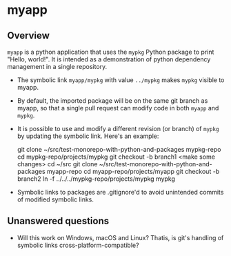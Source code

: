 myapp
=====

Overview
--------

```myapp``` is a python application that uses the ```mypkg``` Python package to print "Hello, world!". It is intended as a demonstration of python dependency management in a single repository.

- The symbolic link ```myapp/mypkg``` with value ```../mypkg``` makes ```mypkg``` visible to myapp.
- By default, the imported package will be on the same git branch as myapp, so that a single pull request can modify code in both ```myapp``` and ```mypkg```.
- It is possible to use and modify a different revision (or branch) of ```mypkg``` by updating the symbolic link. Here's an example:

    git clone ~/src/test-monorepo-with-python-and-packages mypkg-repo
    cd mypkg-repo/projects/mypkg
    git checkout -b branch1
    \<make some changes\>
    cd ~/src
    git clone ~/src/test-monorepo-with-python-and-packages myapp-repo
    cd myapp-repo/projects/myapp
    git checkout -b branch2
    ln -f ../../../mypkg-repo/projects/mypkg mypkg


- Symbolic links to packages are .gitignore'd to avoid unintended commits of modified symbolic links.

Unanswered questions
--------------------
- Will this work on Windows, macOS and Linux? Thatis, is git's handling of symbolic links cross-platform-compatible?
